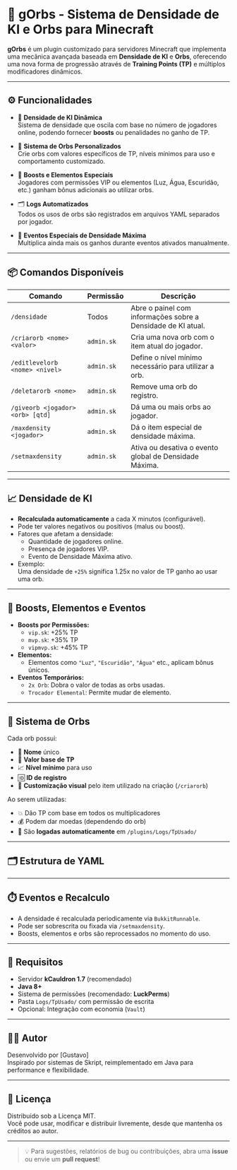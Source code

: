 # 🌌 gOrbs - Sistema de Densidade de KI e Orbs para Minecraft

**gOrbs** é um plugin customizado para servidores Minecraft que implementa uma mecânica avançada baseada em **Densidade de KI** e **Orbs**, oferecendo uma nova forma de progressão através de **Training Points (TP)** e múltiplos modificadores dinâmicos.

---

## ⚙️ Funcionalidades

- 🌠 **Densidade de KI Dinâmica**  
  Sistema de densidade que oscila com base no número de jogadores online, podendo fornecer **boosts** ou penalidades no ganho de TP.

- 🔮 **Sistema de Orbs Personalizados**  
  Crie orbs com valores específicos de TP, níveis mínimos para uso e comportamento customizado.

- 🧠 **Boosts e Elementos Especiais**  
  Jogadores com permissões VIP ou elementos (Luz, Água, Escuridão, etc.) ganham bônus adicionais ao utilizar orbs.

- 🗂️ **Logs Automatizados**  
  Todos os usos de orbs são registrados em arquivos YAML separados por jogador.

- 🧩 **Eventos Especiais de Densidade Máxima**  
  Multiplica ainda mais os ganhos durante eventos ativados manualmente.

---

## 📦 Comandos Disponíveis

| Comando                            | Permissão     | Descrição |
|------------------------------------|---------------|-----------|
| `/densidade`                       | Todos         | Abre o painel com informações sobre a Densidade de KI atual. |
| `/criarorb <nome> <valor>`         | `admin.sk`    | Cria uma nova orb com o item atual do jogador. |
| `/editlevelorb <nome> <nivel>`     | `admin.sk`    | Define o nível mínimo necessário para utilizar a orb. |
| `/deletarorb <nome>`               | `admin.sk`    | Remove uma orb do registro. |
| `/giveorb <jogador> <orb> [qtd]`   | `admin.sk`    | Dá uma ou mais orbs ao jogador. |
| `/maxdensity <jogador>`            | `admin.sk`    | Dá o item especial de densidade máxima. |
| `/setmaxdensity`                   | `admin.sk`    | Ativa ou desativa o evento global de Densidade Máxima. |

---

## 📈 Densidade de KI

- **Recalculada automaticamente** a cada X minutos (configurável).
- Pode ter valores negativos ou positivos (malus ou boost).
- Fatores que afetam a densidade:
  - Quantidade de jogadores online.
  - Presença de jogadores VIP.
  - Evento de Densidade Máxima ativo.
- Exemplo:  
  Uma densidade de `+25%` significa 1.25x no valor de TP ganho ao usar uma orb.

---

## 🧪 Boosts, Elementos e Eventos

- **Boosts por Permissões:**
  - `vip.sk`: +25% TP
  - `mvp.sk`: +35% TP
  - `vipmvp.sk`: +45% TP
- **Elementos:**
  - Elementos como `"Luz"`, `"Escuridão"`, `"Água"` etc., aplicam bônus únicos.
- **Eventos Temporários:**
  - `2x Orb`: Dobra o valor de todas as orbs usadas.
  - `Trocador Elemental`: Permite mudar de elemento.

---

## 🧱 Sistema de Orbs

Cada orb possui:

- 📛 **Nome** único
- 🔢 **Valor base de TP**
- 📈 **Nível mínimo** para uso
- 🆔 **ID de registro**
- 🧩 **Customização visual** pelo item utilizado na criação (`/criarorb`)

Ao serem utilizadas:

- 💥 Dão TP com base em todos os multiplicadores
- 💰 Podem dar moedas (dependendo do orb)
- 📜 São **logadas automaticamente** em `/plugins/Logs/TpUsado/`

---

## 🗂️ Estrutura de YAML

---

## ⏱️ Eventos e Recalculo

- A densidade é recalculada periodicamente via `BukkitRunnable`.
- Pode ser sobrescrita ou fixada via `/setmaxdensity`.
- Boosts, elementos e orbs são reprocessados no momento do uso.

---

## 📜 Requisitos

- Servidor **kCauldron 1.7** (recomendado)
- **Java 8+**
- Sistema de permissões (recomendado: **LuckPerms**)
- Pasta `Logs/TpUsado/` com permissão de escrita
- Opcional: Integração com economia (`Vault`)

---

## 🧑‍💻 Autor

Desenvolvido por [Gustavo]  
Inspirado por sistemas de Skript, reimplementado em Java para performance e flexibilidade.

---

## 📄 Licença

Distribuído sob a Licença MIT.  
Você pode usar, modificar e distribuir livremente, desde que mantenha os créditos ao autor.

---

> 💡 Para sugestões, relatórios de bug ou contribuições, abra uma **issue** ou envie um **pull request**!



